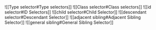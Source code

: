 
![[Type selector#Type selectors]]
![[Class selector#Class selectors]]
![[id selector#ID Selectors]]
![[child selector#Child Selector]]
![[descendant selector#Descendant Selector]]
![[adjacent sibling#Adjacent Sibling Selector]]
![[general sibling#General Sibling Selector]]